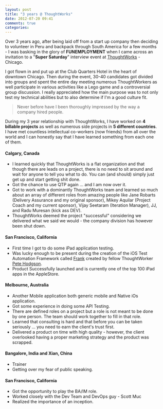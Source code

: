 ```yaml
---
layout: post
title: "3 years @ ThoughtWorks"
date: 2012-07-20 09:41
comments: true
categories: 
---
```


Over 3 years ago, after being laid off from a start up company then deciding to volunteer in Peru and backpack through South America for a few months - I was basking in the glory of **FUNEMPLOYMENT** when I came across an invitation to a "**Super Saturday**" interview event at [ThoughtWorks](https://www.thoughtworks.com) - Chicago. 

I got flown in and put up at the Club Quarters Hotel in the heart of downtown Chicago. Then during the event, 30-40 candidates got divided into groups and spent the entire day meeting numerous ThoughtWorkers as well participate in various activities like a Lego game and a controversial group discussion. I really appreciated how the main purpose was to not only test my technical abilities but to also determine if I'm a good culture fit. 

> Never before have I been thoroughly impressed by the way a company hired people. 

During my 3 year relationship with ThoughtWorks, I have worked on **4 billable projects** as well as numerous side projects in **5 different countries**. I have met countless intellectual co-workers (now friends) from all over the world and I can honestly say that I have learned something from each one of them. 

#### Calgary, Canada 
* I learned quickly that ThoughtWorks is a flat organization and that though there are leads on a project, there is no need to sit around and wait for anyone to tell you what to do. You can (and should) simply just get up and start getting shit done. 
* Got the chance to use QTP again ... and I am now over it.
* Got to work with a dominantly ThoughtWorks team and learned so much about an array of different roles from amazing people like Jane Robarts (Delivery Assurance and my original sponsor), Mikey Aquilar (Project Coach and my current sponsor), Vijay Seetaram (Iteration Manager), JJ, and Radu Muresan (kick ass DEV).
* ThoughtWorks deemed the project "successful" considering we delivered what we said we would - the company division has however been shut down.

#### San Francisco, California 
* First time I got to do some iPad application testing.
* Was lucky enough to be present during the creation of the iOS Test Automation Framework called [Frank](http://testingwithfrank.com/) created by fellow ThoughtWorker [Pete Hodgson](http://blog.thepete.net/).
* Product Successfully launched and is currently one of the top 100 iPad apps in the AppleStore.

#### Melbourne, Australia
* Another Mobile application both generic mobile and Native iOs application.
* Got some experience in doing some API Testing.
* There are defined roles on a project but a role is not meant to be done by one person. The team should work together to fill in that role.
* Learned that consulting is hard and that before you can be taken seriously ... you need to earn the client's trust first.
* Delivered a product on time with high quality - however, the client overlooked having a proper marketing strategy and the product was scrapped.

#### Bangalore, India and Xian, China
* Trainer
* Getting over my fear of public speaking.

#### San Francisco, California
* Got the opportunity to play the BA/IM role.
* Worked closely with the Dev Team and DevOps guy - Scott Muc
* Realized the importance of an inception.